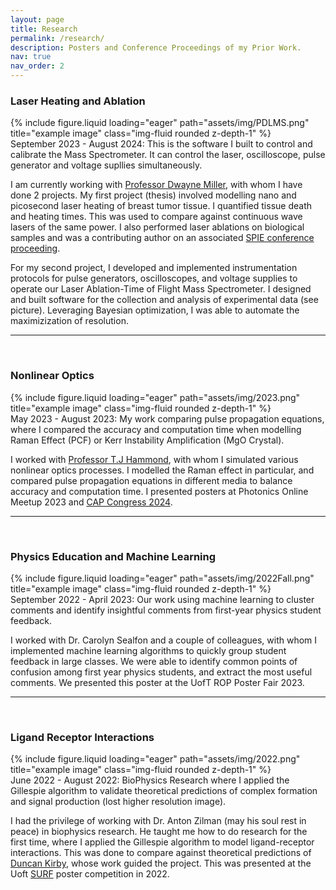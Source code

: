 ```yaml
---
layout: page
title: Research
permalink: /research/
description: Posters and Conference Proceedings of my Prior Work.
nav: true
nav_order: 2
---
```



<h3>Laser Heating and Ablation</h3>

<div class="row">
    <div class="col-sm mt-3 mt-md-0">
        {% include figure.liquid loading="eager" path="assets/img/PDLMS.png" title="example image" class="img-fluid rounded z-depth-1" %}
    </div>
</div>
<div class="caption">
    September 2023 - August 2024: This is the software I built to control and calibrate the Mass Spectrometer. It can control the laser, oscilloscope, pulse generator and  voltage supllies simultaneously.
</div>

I am currently working with <a href="https://lphys.chem.utoronto.ca/">Professor Dwayne Miller</a>, with whom I have done 2 projects. My first project (thesis) involved modelling nano and picosecond laser heating of breast tumor tissue. I quantified tissue death and heating times. This was used to compare against continuous wave lasers of the same power. I also performed laser ablations on biological samples and was a contributing author on an associated <a href="https://www.spiedigitallibrary.org/conference-proceedings-of-spie/12840/3000396/Modeling-wavelength-dependence-of-laser-tumor-hyperthermic-treatments/10.1117/12.3000396.short#_=_">SPIE conference proceeding</a>.

For my second project, I developed and implemented instrumentation protocols for pulse generators, oscilloscopes, and voltage supplies to operate our Laser Ablation-Time of Flight Mass Spectrometer. I designed and built software for the collection and analysis of experimental data (see picture). Leveraging Bayesian optimization, I was able to automate the maximizization of resolution.

-----------------------------------------------------------------------------------------------------------------------------------------------------------------------
<br>

<h3>Nonlinear Optics</h3>
<div class="row">
    <div class="col-sm mt-3 mt-md-0">
        {% include figure.liquid loading="eager" path="assets/img/2023.png" title="example image" class="img-fluid rounded z-depth-1" %}
    </div>
</div>
<div class="caption">
    May 2023 - August 2023: My work comparing pulse propagation equations, where I compared the accuracy and computation time when modelling Raman Effect (PCF) or Kerr Instability Amplification (MgO Crystal).
</div>

I worked with <a href="https://www.uwindsor.ca/people/thammond/profiles/thammond">Professor T.J Hammond</a>, with whom I simulated various nonlinear optics processes. I modelled the Raman effect in particular, and compared pulse propagation equations in different media to balance accuracy and computation time. I presented posters at Photonics Online Meetup 2023 and <a href="https://indico.cern.ch/event/1316311/contributions/5867454/">CAP Congress 2024</a>.


-----------------------------------------------------------------------------------------------------------------------------------------------------------------------
<br>



<h3>Physics Education and Machine Learning</h3>
<div class="row">
    <div class="col-sm mt-3 mt-md-0">
        {% include figure.liquid loading="eager" path="assets/img/2022Fall.png" title="example image" class="img-fluid rounded z-depth-1" %}
    </div>
</div>
<div class="caption">
    September 2022 - April 2023: Our work using machine learning to cluster comments and identify insightful comments from first-year physics student feedback.
</div>

I worked with Dr. Carolyn Sealfon and a couple of colleagues, with whom I implemented machine learning algorithms to quickly group student feedback in large classes. We were able to identify common points of confusion among first year physics students, and extract the most useful comments. We presented this poster at the UofT ROP Poster Fair 2023.


-----------------------------------------------------------------------------------------------------------------------------------------------------------------------
<br>


<h3>Ligand Receptor Interactions</h3>
<div class="row">
    <div class="col-sm mt-3 mt-md-0">
        {% include figure.liquid loading="eager" path="assets/img/2022.png" title="example image" class="img-fluid rounded z-depth-1" %}
    </div>
</div>
<div class="caption">
    June 2022 - August 2022: BioPhysics Research where I applied the Gillespie algorithm to validate theoretical predictions of complex formation and signal production (lost higher resolution image).
</div>

I had the privilege of working with Dr. Anton Zilman (may his soul rest in peace) in biophysics research. He taught me how to do research for the first time, where I applied the Gillespie algorithm to model ligand-receptor interactions. This was done to compare against theoretical predictions of <a href="https://scholar.google.com/citations?user=6R-iNwsAAAAJ">Duncan Kirby</a>, whose work guided the project. This was presented at the Uoft <a href="https://www.physics.utoronto.ca/undergraduate/surf-general-information/2022-summer-undergraduate-research-fellowship-surf/">SURF</a> poster competition in 2022.


